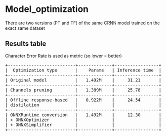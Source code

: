 # Model_optimization

There are two versions (PT and TF) of the same CRNN model trained on the exact same dataset

## Results table
Character Error Rate is used as metric (so lower = better)
<pre>
+--------------------------+-------------+-----------------+------------+---------------+
|  Optimization type       |    Params   | Inference time  | Loss value | Metric value  |
+--------------------------+-------------+-----------------+------------+---------------+
| Original model           |   1.492M    |     31.21       |  0.623181  |   0.049073    |
+--------------------------+-------------+-----------------+------------+---------------+
| Channels pruning         |   1.389M    |     25.78       |  0.904908  |   0.055323    |
+--------------------------+-------------+-----------------+------------+---------------+
| Offline response-based   |   0.922M    |     24.54       |  1.161216  |   0.054938    |
| distilation              |             |                 |            |               |
+--------------------------+-------------+-----------------+------------+---------------+
| ONNXRuntime conversion   |   1.492M    |     12.30       |  0.611737  |   0.047295    |
| + ONNXOptimizer          |             |                 |            |               |
| + ONNXSimplifier         |             |                 |            |               |
+--------------------------+-------------+-----------------+------------+---------------+
</pre>
